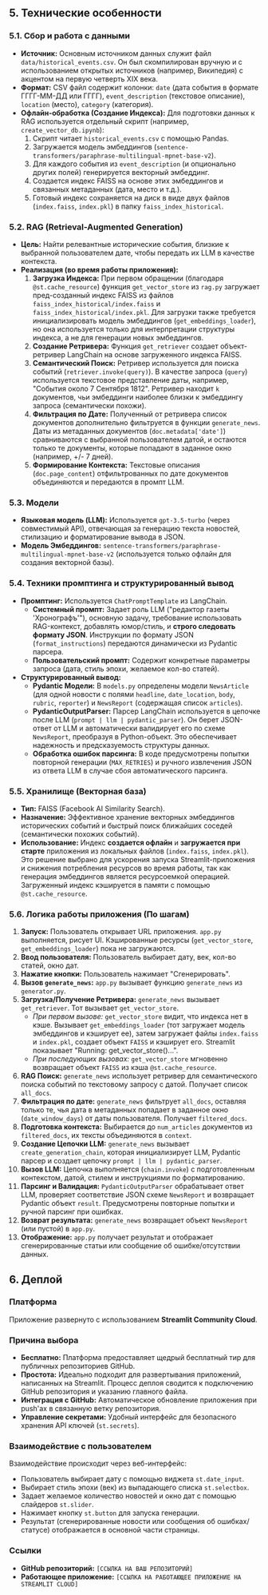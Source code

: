 
## 5. Технические особенности

### 5.1. Сбор и работа с данными
*   **Источник:** Основным источником данных служит файл `data/historical_events.csv`. Он был скомпилирован вручную и с использованием открытых источников (например, Википедия) с акцентом на первую четверть XIX века.
*   **Формат:** CSV файл содержит колонки: `date` (дата события в формате ГГГГ-ММ-ДД или ГГГГ), `event_description` (текстовое описание), `location` (место), `category` (категория).
*   **Офлайн-обработка (Создание Индекса):** Для подготовки данных к RAG используется отдельный скрипт (например, `create_vector_db.ipynb`):
    1.  Скрипт читает `historical_events.csv` с помощью Pandas.
    2.  Загружается модель эмбеддингов (`sentence-transformers/paraphrase-multilingual-mpnet-base-v2`).
    3.  Для каждого события из `event_description` (и опционально других полей) генерируется векторный эмбеддинг.
    4.  Создается индекс FAISS на основе этих эмбеддингов и связанных метаданных (дата, место и т.д.).
    5.  Готовый индекс сохраняется на диск в виде двух файлов (`index.faiss`, `index.pkl`) в папку `faiss_index_historical`.

### 5.2. RAG (Retrieval-Augmented Generation)
*   **Цель:** Найти релевантные исторические события, близкие к выбранной пользователем дате, чтобы передать их LLM в качестве контекста.
*   **Реализация (во время работы приложения):**
    1.  **Загрузка Индекса:** При первом обращении (благодаря `@st.cache_resource`) функция `get_vector_store` из `rag.py` загружает пред-созданный индекс FAISS из файлов `faiss_index_historical/index.faiss` и `faiss_index_historical/index.pkl`. Для загрузки также требуется инициализировать модель эмбеддингов (`get_embeddings_loader`), но она используется только для интерпретации структуры индекса, а не для генерации новых эмбеддингов.
    2.  **Создание Ретривера:** Функция `get_retriever` создает объект-ретривер LangChain на основе загруженного индекса FAISS.
    3.  **Семантический Поиск:** Ретривер используется для поиска событий (`retriever.invoke(query)`). В качестве запроса (`query`) используется текстовое представление даты, например, "События около 7 Сентября 1812". Ретривер находит `k` документов, чьи эмбеддинги наиболее близки к эмбеддингу запроса (семантически похожи).
    4.  **Фильтрация по Дате:** Полученный от ретривера список документов дополнительно фильтруется в функции `generate_news`. Даты из метаданных документов (`doc.metadata['date']`) сравниваются с выбранной пользователем датой, и остаются только те документы, которые попадают в заданное окно (например, +/- 7 дней).
    5.  **Формирование Контекста:** Текстовые описания (`doc.page_content`) отфильтрованных по дате документов объединяются и передаются в промпт LLM.

### 5.3. Модели
*   **Языковая модель (LLM):** Используется `gpt-3.5-turbo` (через совместимый API), отвечающая за генерацию текста новостей, стилизацию и форматирование вывода в JSON.
*   **Модель Эмбеддингов:** `sentence-transformers/paraphrase-multilingual-mpnet-base-v2` (используется только офлайн для создания векторной базы).

### 5.4. Техники промптинга и структурированный вывод
*   **Промптинг:** Используется `ChatPromptTemplate` из LangChain.
    *   **Системный промпт:** Задает роль LLM ("редактор газеты 'Хронографъ'"), основную задачу, требование использовать RAG-контекст, добавлять юмор/стиль, и **строго следовать формату JSON**. Инструкции по формату JSON (`format_instructions`) передаются динамически из Pydantic парсера.
    *   **Пользовательский промпт:** Содержит конкретные параметры запроса (дата, стиль эпохи, желаемое кол-во статей).
*   **Структурированный вывод:**
    *   **Pydantic Модели:** В `models.py` определены модели `NewsArticle` (для одной новости с полями `headline`, `date_location`, `body`, `rubric`, `reporter`) и `NewsReport` (содержащая список `articles`).
    *   **PydanticOutputParser:** Парсер LangChain используется в цепочке после LLM (`prompt | llm | pydantic_parser`). Он берет JSON-ответ от LLM и автоматически валидирует его по схеме `NewsReport`, преобразуя в Python-объект. Это обеспечивает надежность и предсказуемость структуры данных.
    *   **Обработка ошибок парсинга:** В коде предусмотрены попытки повторной генерации (`MAX_RETRIES`) и ручного извлечения JSON из ответа LLM в случае сбоя автоматического парсинга.

### 5.5. Хранилище (Векторная база)
*   **Тип:** FAISS (Facebook AI Similarity Search).
*   **Назначение:** Эффективное хранение векторных эмбеддингов исторических событий и быстрый поиск ближайших соседей (семантически похожих событий).
*   **Использование:** Индекс **создается офлайн** и **загружается при старте** приложения из локальных файлов (`index.faiss`, `index.pkl`). Это решение выбрано для ускорения запуска Streamlit-приложения и снижения потребления ресурсов во время работы, так как генерация эмбеддингов является ресурсоемкой операцией. Загруженный индекс кэшируется в памяти с помощью `@st.cache_resource`.

### 5.6. Логика работы приложения (По шагам)
1.  **Запуск:** Пользователь открывает URL приложения. `app.py` выполняется, рисует UI. Кэшированные ресурсы (`get_vector_store`, `get_embeddings_loader`) пока не загружаются.
2.  **Ввод пользователя:** Пользователь выбирает дату, век, кол-во статей, окно дат.
3.  **Нажатие кнопки:** Пользователь нажимает "Сгенерировать".
4.  **Вызов `generate_news`:** `app.py` вызывает функцию `generate_news` из `generator.py`.
5.  **Загрузка/Получение Ретривера:** `generate_news` вызывает `get_retriever`. Тот вызывает `get_vector_store`.
    *   *При первом вызове:* `get_vector_store` видит, что индекса нет в кэше. Вызывает `get_embeddings_loader` (тот загружает модель эмбеддингов и кэширует ее), затем загружает файлы `index.faiss` и `index.pkl`, создает объект `FAISS` и кэширует его. Streamlit показывает "Running: get_vector_store()...".
    *   *При последующих вызовах:* `get_vector_store` мгновенно возвращает объект `FAISS` из кэша `@st.cache_resource`.
6.  **RAG Поиск:** `generate_news` использует ретривер для семантического поиска событий по текстовому запросу с датой. Получает список `all_docs`.
7.  **Фильтрация по дате:** `generate_news` фильтрует `all_docs`, оставляя только те, чья дата в метаданных попадает в заданное окно (`date_window_days`) от даты пользователя. Получает `filtered_docs`.
8.  **Подготовка контекста:** Выбирается до `num_articles` документов из `filtered_docs`, их тексты объединяются в `context`.
9.  **Создание Цепочки LLM:** `generate_news` вызывает `create_generation_chain`, которая инициализирует LLM, Pydantic парсер и создает цепочку `prompt | llm | pydantic_parser`.
10. **Вызов LLM:** Цепочка выполняется (`chain.invoke`) с подготовленным контекстом, датой, стилем и инструкциями по форматированию.
11. **Парсинг и Валидация:** `PydanticOutputParser` обрабатывает ответ LLM, проверяет соответствие JSON схеме `NewsReport` и возвращает Pydantic объект `result`. Предусмотрены повторные попытки и ручной парсинг при ошибках.
12. **Возврат результата:** `generate_news` возвращает объект `NewsReport` (или пустой) в `app.py`.
13. **Отображение:** `app.py` получает результат и отображает сгенерированные статьи или сообщение об ошибке/отсутствии данных.

## 6. Деплой

### Платформа
Приложение развернуто с использованием **Streamlit Community Cloud**.

### Причина выбора
*   **Бесплатно:** Платформа предоставляет щедрый бесплатный тир для публичных репозиториев GitHub.
*   **Простота:** Идеально подходит для развертывания приложений, написанных на Streamlit. Процесс деплоя сводится к подключению GitHub репозитория и указанию главного файла.
*   **Интеграция с GitHub:** Автоматическое обновление приложения при push'ах в связанную ветку репозитория.
*   **Управление секретами:** Удобный интерфейс для безопасного хранения API ключей (`st.secrets`).

### Взаимодействие с пользователем
Взаимодействие происходит через веб-интерфейс:
*   Пользователь выбирает дату с помощью виджета `st.date_input`.
*   Выбирает стиль эпохи (век) из выпадающего списка `st.selectbox`.
*   Задает желаемое количество новостей и окно дат с помощью слайдеров `st.slider`.
*   Нажимает кнопку `st.button` для запуска генерации.
*   Результат (сгенерированные новости или сообщения об ошибках/статусе) отображается в основной части страницы.

### Ссылки
*   **GitHub репозиторий:** `[ССЫЛКА НА ВАШ РЕПОЗИТОРИЙ]`
*   **Работающее приложение:** `[ССЫЛКА НА РАБОТАЮЩЕЕ ПРИЛОЖЕНИЕ НА STREAMLIT CLOUD]`